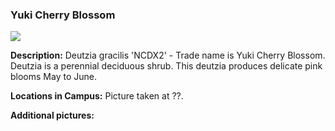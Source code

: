 ###  Yuki Cherry Blossom
![](http://www.astro.princeton.edu/~ruixu/fig/Yukicherry.jpg)

**Description:** Deutzia gracilis 'NCDX2' - Trade name is Yuki Cherry Blossom. Deutzia is a perennial deciduous shrub. This deutzia produces delicate pink blooms May to June. 


**Locations in Campus:** Picture taken at ??.

**Additional pictures:**
